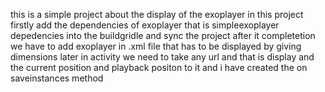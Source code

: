 this is a simple project about the display of the exoplayer
in this project firstly add the dependencies of
exoplayer that is simpleexoplayer depedencies into the 
buildgridle and sync the project
after it completetion we have to
add exoplayer in .xml file
that has to be displayed by giving dimensions
later in activity we need to take any url
and that is display and the current position and 
playback positon to it
and i have created the on saveinstances method
